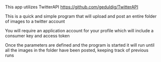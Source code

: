 This app utilizes TwitterAPI https://github.com/geduldig/TwitterAPI

This is a quick and simple program that will upload and post an entire folder of images to a twitter account

You will require an application account for your profile which will include a consumer key and access token

Once the parameters are defined and the program is started it will run until all the images in the folder have been posted, keeping track of previous runs
